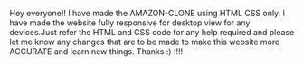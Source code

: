 Hey everyone!!
I have made the AMAZON-CLONE using HTML CSS only. I have made the website fully responsive for desktop view for any devices.Just refer the HTML and CSS code for any help required and please let me know any changes that are to be made to make this website more ACCURATE and learn new things.
Thanks :) !!!!
